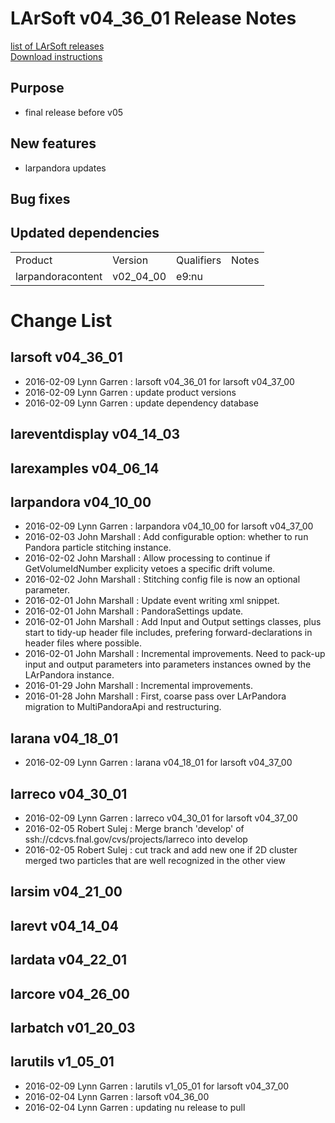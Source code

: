 # LArSoft v04_36_01 Release Notes



[list of LArSoft releases](LArSoft_release_list)  
[Download instructions](https://scisoft.fnal.gov/scisoft/bundles/larsoft/v04_36_01/larsoft-v04_36_01.html)

## Purpose

-   final release before v05

## New features

-   larpandora updates

## Bug fixes

## Updated dependencies

|                   |           |            |       |
|-------------------|-----------|------------|-------|
| Product           | Version   | Qualifiers | Notes |
| larpandoracontent | v02_04_00 | e9:nu      |       |

# Change List

## larsoft v04_36_01

-   2016-02-09 Lynn Garren : larsoft v04_36_01 for larsoft v04_37_00
-   2016-02-09 Lynn Garren : update product versions
-   2016-02-09 Lynn Garren : update dependency database

## lareventdisplay v04_14_03

## larexamples v04_06_14

## larpandora v04_10_00

-   2016-02-09 Lynn Garren : larpandora v04_10_00 for larsoft v04_37_00
-   2016-02-03 John Marshall : Add configurable option: whether to run Pandora particle stitching instance.
-   2016-02-02 John Marshall : Allow processing to continue if GetVolumeIdNumber explicity vetoes a specific drift volume.
-   2016-02-02 John Marshall : Stitching config file is now an optional parameter.
-   2016-02-01 John Marshall : Update event writing xml snippet.
-   2016-02-01 John Marshall : PandoraSettings update.
-   2016-02-01 John Marshall : Add Input and Output settings classes, plus start to tidy-up header file includes, prefering forward-declarations in header files where possible.
-   2016-02-01 John Marshall : Incremental improvements. Need to pack-up input and output parameters into parameters instances owned by the LArPandora instance.
-   2016-01-29 John Marshall : Incremental improvements.
-   2016-01-28 John Marshall : First, coarse pass over LArPandora migration to MultiPandoraApi and restructuring.

## larana v04_18_01

-   2016-02-09 Lynn Garren : larana v04_18_01 for larsoft v04_37_00

## larreco v04_30_01

-   2016-02-09 Lynn Garren : larreco v04_30_01 for larsoft v04_37_00
-   2016-02-05 Robert Sulej : Merge branch 'develop' of ssh://cdcvs.fnal.gov/cvs/projects/larreco into develop
-   2016-02-05 Robert Sulej : cut track and add new one if 2D cluster merged two particles that are well recognized in the other view

## larsim v04_21_00

## larevt v04_14_04

## lardata v04_22_01

## larcore v04_26_00

## larbatch v01_20_03

## larutils v1_05_01

-   2016-02-09 Lynn Garren : larutils v1_05_01 for larsoft v04_37_00
-   2016-02-04 Lynn Garren : larsoft v04_36_00
-   2016-02-04 Lynn Garren : updating nu release to pull
